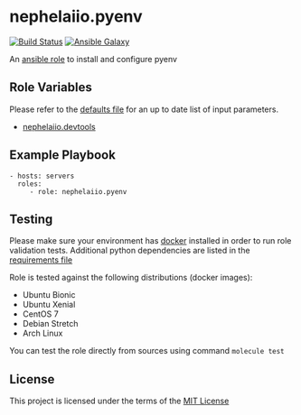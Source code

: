 # nephelaiio.pyenv

[![Build Status](https://travis-ci.org/nephelaiio/ansible-role-pyenv.svg?branch=master)](https://travis-ci.org/nephelaiio/ansible-role-pyenv)
[![Ansible Galaxy](http://img.shields.io/badge/ansible--galaxy-systemd--service-blue.svg)](https://galaxy.ansible.com/nephelaiio/pyenv/)

An [ansible role](https://galaxy.ansible.com/nephelaiio/pyenv) to install and configure pyenv

## Role Variables

Please refer to the [defaults file](/defaults/main.yml) for an up to date list of input parameters.
* [nephelaiio.devtools](https://galaxy.ansible.com/nephelaiio/devtools)

## Example Playbook

```
- hosts: servers
  roles:
     - role: nephelaiio.pyenv
```

## Testing

Please make sure your environment has [docker](https://www.docker.com) installed in order to run role validation tests. Additional python dependencies are listed in the [requirements file](https://github.com/nephelaiio/ansible-role-requirements/blob/master/requirements.txt)

Role is tested against the following distributions (docker images):
  * Ubuntu Bionic
  * Ubuntu Xenial
  * CentOS 7
  * Debian Stretch
  * Arch Linux

You can test the role directly from sources using command ` molecule test ` 

## License

This project is licensed under the terms of the [MIT License](/LICENSE)

